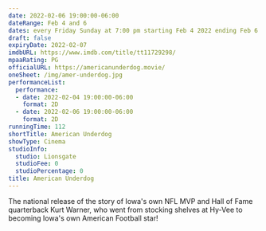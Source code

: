 ```yaml
---
date: 2022-02-06 19:00:00-06:00
dateRange: Feb 4 and 6
dates: every Friday Sunday at 7:00 pm starting Feb 4 2022 ending Feb 6  2022
draft: false
expiryDate: 2022-02-07
imdbURL: https://www.imdb.com/title/tt11729298/
mpaaRating: PG
officialURL: https://americanunderdog.movie/
oneSheet: /img/amer-underdog.jpg
performanceList:
  performance:
  - date: 2022-02-04 19:00:00-06:00
    format: 2D
  - date: 2022-02-06 19:00:00-06:00
    format: 2D
runningTime: 112
shortTitle: American Underdog
showType: Cinema
studioInfo:
  studio: Lionsgate
  studioFee: 0
  studioPercentage: 0
title: American Underdog
---
```


The national release of the story of Iowa's own NFL MVP and Hall of Fame quarterback Kurt Warner, who went from stocking shelves at Hy-Vee to becoming Iowa's own American Football star!